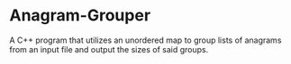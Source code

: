 # Anagram-Grouper
A C++ program that utilizes an unordered map to group lists of anagrams from an input file and output the sizes of said groups.
